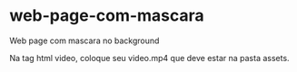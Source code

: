 # web-page-com-mascara
Web page com mascara no background

Na tag html video, coloque seu video.mp4 que deve estar na pasta assets.
